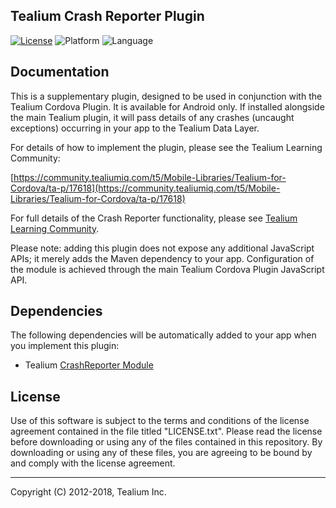 ## Tealium Crash Reporter Plugin

[![License](https://img.shields.io/badge/license-Proprietary-blue.svg?style=flat
           )](https://github.com/Tealium/cordova-plugin/blob/master/LICENSE.txt)
![Platform](https://img.shields.io/badge/platform-android-lightgrey.svg?style=flat
             )
![Language](https://img.shields.io/badge/language-java-orange.svg)


## Documentation

This is a supplementary plugin, designed to be used in conjunction with the Tealium Cordova Plugin. It is available for Android only. If installed alongside the main Tealium plugin, it will pass details of any crashes (uncaught exceptions) occurring in your app to the Tealium Data Layer.

For details of how to implement the plugin, please see the Tealium Learning Community: 

[https://community.tealiumiq.com/t5/Mobile-Libraries/Tealium-for-Cordova/ta-p/17618](https://community.tealiumiq.com/t5/Mobile-Libraries/Tealium-for-Cordova/ta-p/17618)

For full details of the Crash Reporter functionality, please see [Tealium Learning Community](https://community.tealiumiq.com/t5/Tealium-for-Android/Crash-Reporter-Module-for-Android/ta-p/20109).

Please note: adding this plugin does not expose any additional JavaScript APIs; it merely adds the Maven dependency to your app. Configuration of the module is achieved through the main Tealium Cordova Plugin JavaScript API.

## Dependencies

The following dependencies will be automatically added to your app when you implement this plugin:

* Tealium [CrashReporter Module](https://github.com/Tealium/tealium-android/tree/master/Support/CrashReporter)

## License

Use of this software is subject to the terms and conditions of the license agreement contained in the file titled "LICENSE.txt".  Please read the license before downloading or using any of the files contained in this repository. By downloading or using any of these files, you are agreeing to be bound by and comply with the license agreement.

 
---
Copyright (C) 2012-2018, Tealium Inc.